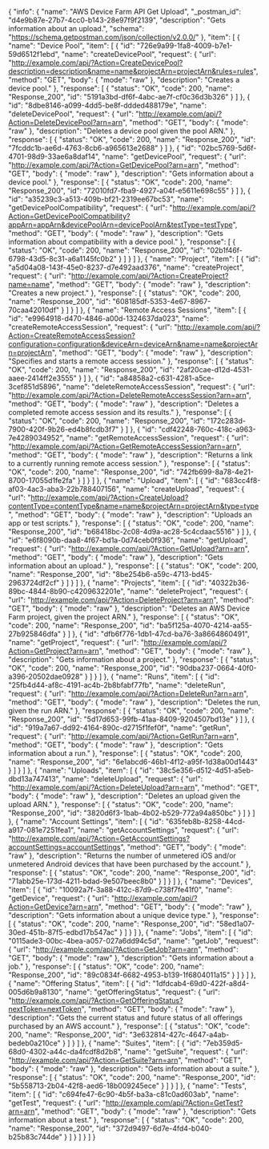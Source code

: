 {
  "info": {
    "name": "AWS Device Farm API Get Upload",
    "_postman_id": "d4e9b87e-27b7-4cc0-b143-28e97f9f2139",
    "description": "Gets information about an upload.",
    "schema": "https://schema.getpostman.com/json/collection/v2.0.0/"
  },
  "item": [
    {
      "name": "Device Pool",
      "item": [
        {
          "id": "726e9a99-1fa8-4009-b7e1-59d6512f1ebd",
          "name": "createDevicePool",
          "request": {
            "url": "http://example.com/api/?Action=CreateDevicePool?description=description&name=name&projectArn=projectArn&rules=rules",
            "method": "GET",
            "body": {
              "mode": "raw"
            },
            "description": "Creates a device pool."
          },
          "response": [
            {
              "status": "OK",
              "code": 200,
              "name": "Response_200",
              "id": "5191a3bd-df6f-4abc-ae7f-cf0c36d3b326"
            }
          ]
        },
        {
          "id": "8dbe8146-a099-4dd5-be8f-ddded488179e",
          "name": "deleteDevicePool",
          "request": {
            "url": "http://example.com/api/?Action=DeleteDevicePool?arn=arn",
            "method": "GET",
            "body": {
              "mode": "raw"
            },
            "description": "Deletes a device pool given the pool ARN."
          },
          "response": [
            {
              "status": "OK",
              "code": 200,
              "name": "Response_200",
              "id": "7fcddc1b-ae6d-4763-8cb6-a965613e2688"
            }
          ]
        },
        {
          "id": "02bc5769-5d6f-4701-98d9-33ae6a8daf14",
          "name": "getDevicePool",
          "request": {
            "url": "http://example.com/api/?Action=GetDevicePool?arn=arn",
            "method": "GET",
            "body": {
              "mode": "raw"
            },
            "description": "Gets information about a device pool."
          },
          "response": [
            {
              "status": "OK",
              "code": 200,
              "name": "Response_200",
              "id": "72010fd7-fba9-4927-a04f-e5611e698c55"
            }
          ]
        },
        {
          "id": "a35239c3-a513-409b-bf21-2319ee67bc53",
          "name": "getDevicePoolCompatibility",
          "request": {
            "url": "http://example.com/api/?Action=GetDevicePoolCompatibility?appArn=appArn&devicePoolArn=devicePoolArn&testType=testType",
            "method": "GET",
            "body": {
              "mode": "raw"
            },
            "description": "Gets information about compatibility with a device pool."
          },
          "response": [
            {
              "status": "OK",
              "code": 200,
              "name": "Response_200",
              "id": "02b1f46f-6798-43d5-8c31-a6a1145fc0b2"
            }
          ]
        }
      ]
    },
    {
      "name": "Project",
      "item": [
        {
          "id": "a5d04a08-143f-45e0-8237-d7e492aad376",
          "name": "createProject",
          "request": {
            "url": "http://example.com/api/?Action=CreateProject?name=name",
            "method": "GET",
            "body": {
              "mode": "raw"
            },
            "description": "Creates a new project."
          },
          "response": [
            {
              "status": "OK",
              "code": 200,
              "name": "Response_200",
              "id": "608185df-5353-4e67-8967-70caa42010df"
            }
          ]
        }
      ]
    },
    {
      "name": "Remote Access Sessions",
      "item": [
        {
          "id": "e9964918-d470-4846-a00d-1324637da023",
          "name": "createRemoteAccessSession",
          "request": {
            "url": "http://example.com/api/?Action=CreateRemoteAccessSession?configuration=configuration&deviceArn=deviceArn&name=name&projectArn=projectArn",
            "method": "GET",
            "body": {
              "mode": "raw"
            },
            "description": "Specifies and starts a remote access session."
          },
          "response": [
            {
              "status": "OK",
              "code": 200,
              "name": "Response_200",
              "id": "2af20cae-d12d-4531-aaee-2414ff2e3555"
            }
          ]
        },
        {
          "id": "a84858a2-c631-4281-a5ce-3cef851d5896",
          "name": "deleteRemoteAccessSession",
          "request": {
            "url": "http://example.com/api/?Action=DeleteRemoteAccessSession?arn=arn",
            "method": "GET",
            "body": {
              "mode": "raw"
            },
            "description": "Deletes a completed remote access session and its results."
          },
          "response": [
            {
              "status": "OK",
              "code": 200,
              "name": "Response_200",
              "id": "172c283d-7900-420f-9b26-ed4b8fcdb3f7"
            }
          ]
        },
        {
          "id": "cdf42248-760c-418c-a963-7e4289034952",
          "name": "getRemoteAccessSession",
          "request": {
            "url": "http://example.com/api/?Action=GetRemoteAccessSession?arn=arn",
            "method": "GET",
            "body": {
              "mode": "raw"
            },
            "description": "Returns a link to a currently running remote access session."
          },
          "response": [
            {
              "status": "OK",
              "code": 200,
              "name": "Response_200",
              "id": "742fb699-8a78-4e21-8700-17055d1fe2fa"
            }
          ]
        }
      ]
    },
    {
      "name": "Upload",
      "item": [
        {
          "id": "683cc4f8-af03-4ac3-aba3-22b788407156",
          "name": "createUpload",
          "request": {
            "url": "http://example.com/api/?Action=CreateUpload?contentType=contentType&name=name&projectArn=projectArn&type=type",
            "method": "GET",
            "body": {
              "mode": "raw"
            },
            "description": "Uploads an app or test scripts."
          },
          "response": [
            {
              "status": "OK",
              "code": 200,
              "name": "Response_200",
              "id": "b68418bc-2c08-4d9a-ac28-5c4cdaac5516"
            }
          ]
        },
        {
          "id": "e6f8090b-daa8-4f67-bd1a-0d74ceb0f936",
          "name": "getUpload",
          "request": {
            "url": "http://example.com/api/?Action=GetUpload?arn=arn",
            "method": "GET",
            "body": {
              "mode": "raw"
            },
            "description": "Gets information about an upload."
          },
          "response": [
            {
              "status": "OK",
              "code": 200,
              "name": "Response_200",
              "id": "8be254b6-a59c-4713-bd45-2963724df2cf"
            }
          ]
        }
      ]
    },
    {
      "name": "Projects",
      "item": [
        {
          "id": "40322b36-89bc-4844-8b90-c4209632201e",
          "name": "deleteProject",
          "request": {
            "url": "http://example.com/api/?Action=DeleteProject?arn=arn",
            "method": "GET",
            "body": {
              "mode": "raw"
            },
            "description": "Deletes an AWS Device Farm project, given the project ARN."
          },
          "response": [
            {
              "status": "OK",
              "code": 200,
              "name": "Response_200",
              "id": "ba5f125a-4070-4214-aa55-27b925846dfa"
            }
          ]
        },
        {
          "id": "dfb6f776-1db1-47cd-ba76-3a8664860491",
          "name": "getProject",
          "request": {
            "url": "http://example.com/api/?Action=GetProject?arn=arn",
            "method": "GET",
            "body": {
              "mode": "raw"
            },
            "description": "Gets information about a project."
          },
          "response": [
            {
              "status": "OK",
              "code": 200,
              "name": "Response_200",
              "id": "90dba237-0664-40f0-a396-20502dae0928"
            }
          ]
        }
      ]
    },
    {
      "name": "Runs",
      "item": [
        {
          "id": "25fb4d44-af8c-4191-ac4b-2b8bfabf77fb",
          "name": "deleteRun",
          "request": {
            "url": "http://example.com/api/?Action=DeleteRun?arn=arn",
            "method": "GET",
            "body": {
              "mode": "raw"
            },
            "description": "Deletes the run, given the run ARN."
          },
          "response": [
            {
              "status": "OK",
              "code": 200,
              "name": "Response_200",
              "id": "5d17d653-99fb-41aa-8409-9204507bd13e"
            }
          ]
        },
        {
          "id": "919a7a67-dd92-4164-890c-d2715f1fef0f",
          "name": "getRun",
          "request": {
            "url": "http://example.com/api/?Action=GetRun?arn=arn",
            "method": "GET",
            "body": {
              "mode": "raw"
            },
            "description": "Gets information about a run."
          },
          "response": [
            {
              "status": "OK",
              "code": 200,
              "name": "Response_200",
              "id": "6e1abcd6-46b1-4f12-a95f-1d38a00d1443"
            }
          ]
        }
      ]
    },
    {
      "name": "Uploads",
      "item": [
        {
          "id": "38c5e356-d512-4d51-a5eb-dbd13a747413",
          "name": "deleteUpload",
          "request": {
            "url": "http://example.com/api/?Action=DeleteUpload?arn=arn",
            "method": "GET",
            "body": {
              "mode": "raw"
            },
            "description": "Deletes an upload given the upload ARN."
          },
          "response": [
            {
              "status": "OK",
              "code": 200,
              "name": "Response_200",
              "id": "3820d6f3-1bab-4b02-b529-772a94a850bc"
            }
          ]
        }
      ]
    },
    {
      "name": "Account Settings",
      "item": [
        {
          "id": "635feb8b-8258-44cd-a917-081e7251fea1",
          "name": "getAccountSettings",
          "request": {
            "url": "http://example.com/api/?Action=GetAccountSettings?accountSettings=accountSettings",
            "method": "GET",
            "body": {
              "mode": "raw"
            },
            "description": "Returns the number of unmetered iOS and/or unmetered Android devices that have been purchased by the account."
          },
          "response": [
            {
              "status": "OK",
              "code": 200,
              "name": "Response_200",
              "id": "71abb25e-173d-4211-bdad-9e507beec8b0"
            }
          ]
        }
      ]
    },
    {
      "name": "Devices",
      "item": [
        {
          "id": "10092a7f-3a88-412c-87d9-c738f7fe41f0",
          "name": "getDevice",
          "request": {
            "url": "http://example.com/api/?Action=GetDevice?arn=arn",
            "method": "GET",
            "body": {
              "mode": "raw"
            },
            "description": "Gets information about a unique device type."
          },
          "response": [
            {
              "status": "OK",
              "code": 200,
              "name": "Response_200",
              "id": "58ed1a07-30ed-451b-87f5-edbd17b547ac"
            }
          ]
        }
      ]
    },
    {
      "name": "Jobs",
      "item": [
        {
          "id": "0115ade3-00bc-4bea-a057-027a6dd94c5d",
          "name": "getJob",
          "request": {
            "url": "http://example.com/api/?Action=GetJob?arn=arn",
            "method": "GET",
            "body": {
              "mode": "raw"
            },
            "description": "Gets information about a job."
          },
          "response": [
            {
              "status": "OK",
              "code": 200,
              "name": "Response_200",
              "id": "89c0834f-6682-4953-b139-1f6804011a15"
            }
          ]
        }
      ]
    },
    {
      "name": "Offering Status",
      "item": [
        {
          "id": "1dfdcab4-69d0-422f-a8d4-005d6b9a8130",
          "name": "getOfferingStatus",
          "request": {
            "url": "http://example.com/api/?Action=GetOfferingStatus?nextToken=nextToken",
            "method": "GET",
            "body": {
              "mode": "raw"
            },
            "description": "Gets the current status and future status of all offerings purchased by an AWS account."
          },
          "response": [
            {
              "status": "OK",
              "code": 200,
              "name": "Response_200",
              "id": "3e632814-427c-4647-a4ab-bedeb0a210ce"
            }
          ]
        }
      ]
    },
    {
      "name": "Suites",
      "item": [
        {
          "id": "7eb359d5-68d0-4302-a44c-da4fcdf8d2b8",
          "name": "getSuite",
          "request": {
            "url": "http://example.com/api/?Action=GetSuite?arn=arn",
            "method": "GET",
            "body": {
              "mode": "raw"
            },
            "description": "Gets information about a suite."
          },
          "response": [
            {
              "status": "OK",
              "code": 200,
              "name": "Response_200",
              "id": "5b558713-2b04-42f8-aed6-18b009245ece"
            }
          ]
        }
      ]
    },
    {
      "name": "Tests",
      "item": [
        {
          "id": "c694fe47-6c90-4b5f-ba3a-c81c0ad603ab",
          "name": "getTest",
          "request": {
            "url": "http://example.com/api/?Action=GetTest?arn=arn",
            "method": "GET",
            "body": {
              "mode": "raw"
            },
            "description": "Gets information about a test."
          },
          "response": [
            {
              "status": "OK",
              "code": 200,
              "name": "Response_200",
              "id": "372d9497-6d7e-4fd4-b040-b25b83c744de"
            }
          ]
        }
      ]
    }
  ]
}